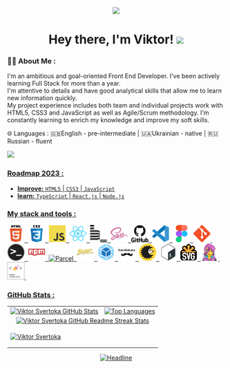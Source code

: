 <div id="header" align="center">
  <img src="https://media.giphy.com/media/du3J3cXyzhj75IOgvA/giphy.gif" width="100"/>
  
  <h1>
    Hey there, I'm Viktor!
  <img src="https://media.giphy.com/media/hvRJCLFzcasrR4ia7z/giphy.gif" width="30px"/>
  </h1>
 </div>
  
### 👨‍💻 About Me :
I'm an ambitious and goal-oriented Front End Developer. I've been actively learning Full Stack for more than a year. <br>
I'm attentive to details and have good analytical skills that allow me to learn new information quickly. <br>
My project experience includes both team and individual projects work with HTML5, CSS3 and JavaScript as well as Agile/Scrum methodology.
I'm constantly learning to enrich my knowledge and improve my soft skills. <br>

🌐 Languages : 🇬🇧English - pre-intermediate | 🇺🇦Ukrainian - native | 🇷🇺Russian - fluent

 <div>
   <a href="https://www.codewars.com/users/ViktorSvertoka"><img src="https://www.codewars.com/users/ViktorSvertoka/badges/small">
 </div>

### Roadmap 2023 :

- **Improve:** `HTML5` | `CSS3` | `JavaScript`
- **learn:** `TypeScript` | `React.js` | `Node.js`

### My stack and tools :

<div>
  <img src="./images/html5-original.svg" title="HTML5" alt="HTML5" width="40" height="40"/>&nbsp;
  <img src="./images/css3-original.svg"  title="CSS3" alt="CSS3" width="40" height="40"/>&nbsp;
  <img src="./images/javascript-original.svg"  title="JS" alt="JS" width="40" height="40"/>&nbsp;
  <img src="./images/react-original.svg"  title="React" alt="React" width="40" height="40"/>&nbsp;
  <img src="./images/bem-original.svg" title="Bem" alt="Bem" width="40" height="40"/>&nbsp;
  <img src="./images/sass-original.svg" title="Sass" alt="Sass" width="40" height="40"/>&nbsp;
  <img src="./images/github-original.svg" title="Github"  alt="Github" width="40"/>&nbsp;
  <img src="./images/vscode-original.svg" title="Visual Studio Code" alt="Visual Studio Code" width="40" height="40"/>&nbsp;
  <img src="./images/figma-original.svg" title="Figma" alt="Figma" width="40" height="40"/>&nbsp;
  <img src="./images/git-original.svg" title="Git" alt="Git" width="40" height="40"/>&nbsp;
  <img src="./images/terminal-original.png" title="Terminal" alt="Terminal" width="40" height="40"/>&nbsp;
  <img src="./images/npm-original.svg" title="Npm" alt="Npm" width="40" height="40"/>&nbsp;
  <img src="./images/parcel-original.avif" title="Parcel" alt="Parcel" width="40" height="40"/>&nbsp;
  <img src="./images/babel-original.svg" title="Babel" alt="Babel" width="40" height="40"/>&nbsp;
  <img src="./images/webpack-original.svg" title="Webpack" alt="Webpack" width="40" height="40"/>&nbsp;
  <img src="./images/handlebars-original.svg" title="Handlebars" alt="Handlebars" width="40" height="40"/>&nbsp;
  <img src="./images/browserslist-original.svg" title="Browserslist" alt="Browserslist" width="40" height="40"/>&nbsp;
  <img src="./images/bash-original.svg" title="Bash" alt="Bash" width="40" height="40"/>&nbsp;
  <img src="./images/svg-original.png" title="Svg" alt="Svg" width="40" height="40"/>&nbsp;
  <img src="./images/emotion-original.png" title="Emotion" alt="Emotion" width="40" height="40"/>&nbsp;
  <img src="./images/styled-components.png" title="Emotion" alt="Emotion" width="40" height="40"/>&nbsp;
</div>

### GitHub Stats :

<table align="center">
  <tr>
  <td>
  <a href="https://github.com/ViktorSvertoka/ViktorSvertoka"> <img src="https://github-readme-stats-arasgungore.vercel.app/api?username=ViktorSvertoka&hide_border=true&show_icons=true&count_private=true" alt="Viktor Svertoka GitHub Stats" /> </a>
  </td>
  <td>
  <a href="https://github.com/anuraghazra/github-readme-stats"> <img src="https://github-readme-stats-arasgungore.vercel.app/api/top-langs/?username=ViktorSvertoka&hide_border=true&langs_count=8&layout=compact&count_private=true" alt="Top Languages" />       </a>
  </td>
  </tr>
  <tr>
  <td colspan=2 align="center">
 <a href="https://git.io/streak-stats"> <img src="http://github-readme-streak-stats.herokuapp.com?user=ViktorSvertoka&hide_border=true&background=f6f8fa&currStreakLabel=000000&date_format=j%20M%5B%20Y%5D" alt="Viktor Svertoka GitHub Readme Streak Stats" /> </a>
  </td>
  </tr>
  
  <tr>
 <td colspan="2">
  <p text-align="center">
  <img alig src="https://github-profile-trophy-arasgungore.vercel.app/?username=ViktorSvertoka&no-frame=true&no-bg=true&theme=flat&column=8&margin-w=5&margin-h=5&rank=-?" alt="Viktor Svertoka" />
</p>
  </td>
  </tr>
</table>
  
<div align=center> 
  <img src="https://readme-typing-svg.herokuapp.com?color=%2336BCF7&size=32&center=true&vCenter=true&width=600&height=50&lines=Fun+Facts:+;<Eat>🍕<Eat/>+;<Sleep>😴<Sleep/>+;<Code>👨‍💻<Code/>+;<Repeat>🔁<Repeat/>+;" alt="Headline" /> 
</div>
